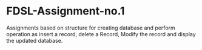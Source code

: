 # FDSL-Assignment-no.1
Assignments based on structure for creating database and perform operation as insert a record, delete a Record, Modify the record and display the updated database. 
